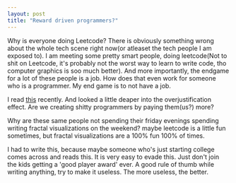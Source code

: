 ```yaml
---
layout: post
title: "Reward driven programmers?"
---
```


Why is everyone doing Leetcode? There is obviously something wrong about
the whole tech scene right now(or atleaset the tech people I am exposed to). I am
meeting some pretty smart people, doing leetcode(Not to shit on Leetcode, it's
probably not the worst way to learn to write code, tho computer graphics is soo
much better). 
And more importantly, the endgame for a lot of these people is a job. 
How does that even work for someone
who is a programmer. My end game is to not have a job.

I read [this](https://www.lesswrong.com/posts/2G7AH92pHyj3nC32T/inferring-our-desires) recently. 
And looked a little deaper into the overjustification effect. Are we creating
shitty programmers by paying them(us?) more? 

Why are these same people not spending their friday evenings spending writing
fractal visualizations on the weekend? maybe leetcode is a little fun sometimes,
but fractal visualizations are a 100% fun 100% of times.

I had to write this, because maybe someone who's just starting college comes
across and reads this. It is very easy to evade this. Just don't join the kids
getting a 'good player award' ever. A good rule of thumb while writing
anything, try to make it useless. The more useless, the better.
